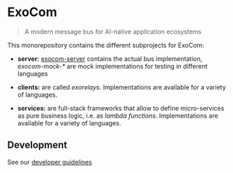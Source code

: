 # ExoCom
> A modern message bus for AI-native application ecosystems

This monorepository contains the different subprojects for ExoCom:

* __server:__ [exocom-server](exocom-server) contains the actual bus implementation,
  _exocom-mock-*_ are mock implementations for testing in different languages

* __clients:__ are called _exorelays_.
  Implementations are available for a variety of languages.

* __services:__ are full-stack frameworks that allow to define micro-services
                as pure business logic, i.e. as _lambda functions_.
                Implementations are available for a variety of languages.


## Development

See our [developer guidelines](CONTRIBUTING.md)
